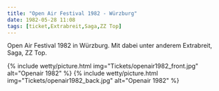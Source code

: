 ```yaml
---
title: "Open Air Festival 1982 - Würzburg"
date: 1982-05-28 11:08
tags: [ticket,Extrabreit,Saga,ZZ Top]
---
```

Open Air Festival 1982 in Würzburg. Mit dabei unter anderem Extrabreit, Saga, ZZ Top.

{% include wetty/picture.html img="Tickets/openair1982_front.jpg" alt="Openair 1982" %}
{% include wetty/picture.html img="Tickets/openair1982_back.jpg" alt="Openair 1982" %}

